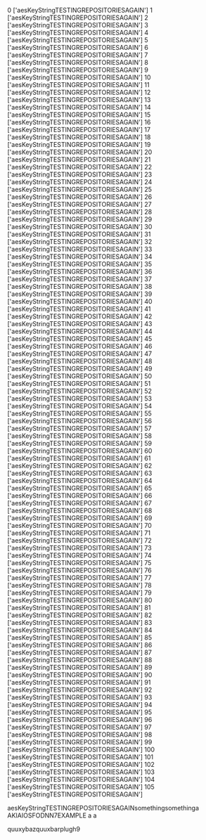 0 ['aesKeyStringTESTINGREPOSITORIESAGAIN']
1 ['aesKeyStringTESTINGREPOSITORIESAGAIN']
2 ['aesKeyStringTESTINGREPOSITORIESAGAIN']
3 ['aesKeyStringTESTINGREPOSITORIESAGAIN']
4 ['aesKeyStringTESTINGREPOSITORIESAGAIN']
5 ['aesKeyStringTESTINGREPOSITORIESAGAIN']
6 ['aesKeyStringTESTINGREPOSITORIESAGAIN']
7 ['aesKeyStringTESTINGREPOSITORIESAGAIN']
8 ['aesKeyStringTESTINGREPOSITORIESAGAIN']
9 ['aesKeyStringTESTINGREPOSITORIESAGAIN']
10 ['aesKeyStringTESTINGREPOSITORIESAGAIN']
11 ['aesKeyStringTESTINGREPOSITORIESAGAIN']
12 ['aesKeyStringTESTINGREPOSITORIESAGAIN']
13 ['aesKeyStringTESTINGREPOSITORIESAGAIN']
14 ['aesKeyStringTESTINGREPOSITORIESAGAIN']
15 ['aesKeyStringTESTINGREPOSITORIESAGAIN']
16 ['aesKeyStringTESTINGREPOSITORIESAGAIN']
17 ['aesKeyStringTESTINGREPOSITORIESAGAIN']
18 ['aesKeyStringTESTINGREPOSITORIESAGAIN']
19 ['aesKeyStringTESTINGREPOSITORIESAGAIN']
20 ['aesKeyStringTESTINGREPOSITORIESAGAIN']
21 ['aesKeyStringTESTINGREPOSITORIESAGAIN']
22 ['aesKeyStringTESTINGREPOSITORIESAGAIN']
23 ['aesKeyStringTESTINGREPOSITORIESAGAIN']
24 ['aesKeyStringTESTINGREPOSITORIESAGAIN']
25 ['aesKeyStringTESTINGREPOSITORIESAGAIN']
26 ['aesKeyStringTESTINGREPOSITORIESAGAIN']
27 ['aesKeyStringTESTINGREPOSITORIESAGAIN']
28 ['aesKeyStringTESTINGREPOSITORIESAGAIN']
29 ['aesKeyStringTESTINGREPOSITORIESAGAIN']
30 ['aesKeyStringTESTINGREPOSITORIESAGAIN']
31 ['aesKeyStringTESTINGREPOSITORIESAGAIN']
32 ['aesKeyStringTESTINGREPOSITORIESAGAIN']
33 ['aesKeyStringTESTINGREPOSITORIESAGAIN']
34 ['aesKeyStringTESTINGREPOSITORIESAGAIN']
35 ['aesKeyStringTESTINGREPOSITORIESAGAIN']
36 ['aesKeyStringTESTINGREPOSITORIESAGAIN']
37 ['aesKeyStringTESTINGREPOSITORIESAGAIN']
38 ['aesKeyStringTESTINGREPOSITORIESAGAIN']
39 ['aesKeyStringTESTINGREPOSITORIESAGAIN']
40 ['aesKeyStringTESTINGREPOSITORIESAGAIN']
41 ['aesKeyStringTESTINGREPOSITORIESAGAIN']
42 ['aesKeyStringTESTINGREPOSITORIESAGAIN']
43 ['aesKeyStringTESTINGREPOSITORIESAGAIN']
44 ['aesKeyStringTESTINGREPOSITORIESAGAIN']
45 ['aesKeyStringTESTINGREPOSITORIESAGAIN']
46 ['aesKeyStringTESTINGREPOSITORIESAGAIN']
47 ['aesKeyStringTESTINGREPOSITORIESAGAIN']
48 ['aesKeyStringTESTINGREPOSITORIESAGAIN']
49 ['aesKeyStringTESTINGREPOSITORIESAGAIN']
50 ['aesKeyStringTESTINGREPOSITORIESAGAIN']
51 ['aesKeyStringTESTINGREPOSITORIESAGAIN']
52 ['aesKeyStringTESTINGREPOSITORIESAGAIN']
53 ['aesKeyStringTESTINGREPOSITORIESAGAIN']
54 ['aesKeyStringTESTINGREPOSITORIESAGAIN']
55 ['aesKeyStringTESTINGREPOSITORIESAGAIN']
56 ['aesKeyStringTESTINGREPOSITORIESAGAIN']
57 ['aesKeyStringTESTINGREPOSITORIESAGAIN']
58 ['aesKeyStringTESTINGREPOSITORIESAGAIN']
59 ['aesKeyStringTESTINGREPOSITORIESAGAIN']
60 ['aesKeyStringTESTINGREPOSITORIESAGAIN']
61 ['aesKeyStringTESTINGREPOSITORIESAGAIN']
62 ['aesKeyStringTESTINGREPOSITORIESAGAIN']
63 ['aesKeyStringTESTINGREPOSITORIESAGAIN']
64 ['aesKeyStringTESTINGREPOSITORIESAGAIN']
65 ['aesKeyStringTESTINGREPOSITORIESAGAIN']
66 ['aesKeyStringTESTINGREPOSITORIESAGAIN']
67 ['aesKeyStringTESTINGREPOSITORIESAGAIN']
68 ['aesKeyStringTESTINGREPOSITORIESAGAIN']
69 ['aesKeyStringTESTINGREPOSITORIESAGAIN']
70 ['aesKeyStringTESTINGREPOSITORIESAGAIN']
71 ['aesKeyStringTESTINGREPOSITORIESAGAIN']
72 ['aesKeyStringTESTINGREPOSITORIESAGAIN']
73 ['aesKeyStringTESTINGREPOSITORIESAGAIN']
74 ['aesKeyStringTESTINGREPOSITORIESAGAIN']
75 ['aesKeyStringTESTINGREPOSITORIESAGAIN']
76 ['aesKeyStringTESTINGREPOSITORIESAGAIN']
77 ['aesKeyStringTESTINGREPOSITORIESAGAIN']
78 ['aesKeyStringTESTINGREPOSITORIESAGAIN']
79 ['aesKeyStringTESTINGREPOSITORIESAGAIN']
80 ['aesKeyStringTESTINGREPOSITORIESAGAIN']
81 ['aesKeyStringTESTINGREPOSITORIESAGAIN']
82 ['aesKeyStringTESTINGREPOSITORIESAGAIN']
83 ['aesKeyStringTESTINGREPOSITORIESAGAIN']
84 ['aesKeyStringTESTINGREPOSITORIESAGAIN']
85 ['aesKeyStringTESTINGREPOSITORIESAGAIN']
86 ['aesKeyStringTESTINGREPOSITORIESAGAIN']
87 ['aesKeyStringTESTINGREPOSITORIESAGAIN']
88 ['aesKeyStringTESTINGREPOSITORIESAGAIN']
89 ['aesKeyStringTESTINGREPOSITORIESAGAIN']
90 ['aesKeyStringTESTINGREPOSITORIESAGAIN']
91 ['aesKeyStringTESTINGREPOSITORIESAGAIN']
92 ['aesKeyStringTESTINGREPOSITORIESAGAIN']
93 ['aesKeyStringTESTINGREPOSITORIESAGAIN']
94 ['aesKeyStringTESTINGREPOSITORIESAGAIN']
95 ['aesKeyStringTESTINGREPOSITORIESAGAIN']
96 ['aesKeyStringTESTINGREPOSITORIESAGAIN']
97 ['aesKeyStringTESTINGREPOSITORIESAGAIN']
98 ['aesKeyStringTESTINGREPOSITORIESAGAIN']
99 ['aesKeyStringTESTINGREPOSITORIESAGAIN']
100 ['aesKeyStringTESTINGREPOSITORIESAGAIN']
101 ['aesKeyStringTESTINGREPOSITORIESAGAIN']
102 ['aesKeyStringTESTINGREPOSITORIESAGAIN']
103 ['aesKeyStringTESTINGREPOSITORIESAGAIN']
104 ['aesKeyStringTESTINGREPOSITORIESAGAIN']
105 ['aesKeyStringTESTINGREPOSITORIESAGAIN']

aesKeyStringTESTINGREPOSITORIESAGAINsomethingsomethinga
AKIAIOSFODNN7EXAMPLE a a

quuxybazquuxbarplugh9
